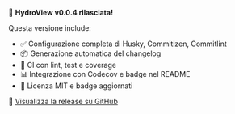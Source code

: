 🎉 **HydroView v0.0.4 rilasciata!**

Questa versione include:
- ✅ Configurazione completa di Husky, Commitizen, Commitlint
- 📦 Generazione automatica del changelog
- 🧪 CI con lint, test e coverage
- 📊 Integrazione con Codecov e badge nel README
- 📄 Licenza MIT e badge aggiornati

🔗 [Visualizza la release su GitHub](https://github.com/dgett130/HydroView/releases/tag/v0.0.4)

